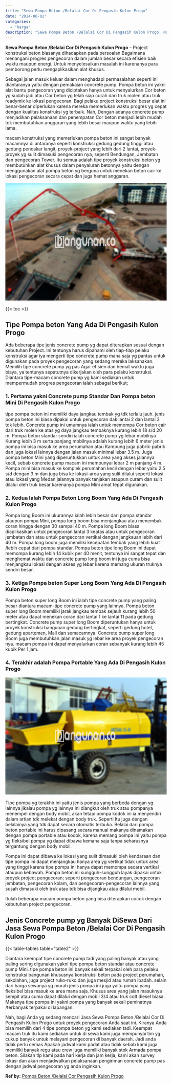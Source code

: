 ```yaml
---
title: "Sewa Pompa Beton /Belalai Cor Di Pengasih Kulon Progo"
date: "2024-06-02"
categories: 
  - "harga"
description: "Sewa Pompa Beton /Belalai Cor Di Pengasih Kulon Progo. Nah, bagi Anda yg sedang mencari Jasa Sewa Pompa Beton /Belalai Cor Di Pengasih Kulon Progo untuk proy..."
---
```


**Sewa Pompa Beton /Belalai Cor Di Pengasih Kulon Progo** – Project konstruksi beton biasanya dihadapkan pada persoalan Bagaimana menangani progres pengecoran dalam jumlah besar secara efisien baik waktu maupun energi. Untuk menyelesaikan masalah ini karenanya para pemborong perlu mengaplikasikan alat khusus.

Sebagai jalan masuk keluar dalam menghadapi permasalahan seperti ini diantaranya yaitu dengan pemakaian concrete pump. Pompa beton ini yakni alat bantu pengecoran yang diciptakan hanya untuk menyalurkan Cor beton yg sudah jadi atau Cor beton yg telah siap curah dari truk molen atau truk readymix ke lokasi pengecoran. Bagi pelaku project konstruksi besar alat ini benar-benar diperlukan karena mereka memerlukan waktu progres yg cepat dengan kualitas konstruksi yg terbaik. Nah, Dengan adanya concrete pump menjadikan pelaksanaan dan penempatan Cor beton menjadi lebih mudah tdk membutuhkan anggaran yang lebih besar maupun waktu yang lebih lama.

macam konstruksi yang memerlukan pompa beton ini sangat banyak macamnya di antaranya seperti konstruksi gedung gedung tinggi atau gedung pencakar langit, proyek-project yang lebih dari 2 lantai, proyek-proyek yg sulit dimasuki pengecoran nya, seperti Bendungan, Jembatan dan pengecoran Tower. Itu semua adalah tipe proyek konstruksi beton yg membutuhkan alat khusus dalam penyaluran betonnya yaitu dengan menggunakan alat pompa beton yg berguna untuk menekan beton cair ke lokasi pengecoran secara cepat dan juga hemat anggaran.

![Sewa Pompa Beton /Belalai Cor Di Pengasih Kulon Progo](/images/sewa-concrete-pump-36.png)

{{< toc >}}

## Tipe Pompa beton Yang Ada Di Pengasih Kulon Progo

Ada beberapa tipe jenis concrete pump yg dapat diterapkan sesuai dengan kebutuhan Project. Ini tentunya harus dipahami oleh tiap-tiap pelaku konstruksi agar iya mengerti tipe concrete pump mana saja yg pantas untuk digunakan pada proyek pengecoran yang sedang mereka laksanakan. Memilih tipe concrete pump yg pas Agar efisien dan hemat waktu juga biaya, ya tentunya sepatutnya dikerjakan oleh para pelaku konstruksi. Diantara tipe-macam concrete pump yg kami sediakan untuk mempermudah progres pengecoran ialah sebagai berikut;

### 1\. Pertama yakni Concrete pump Standar Dan Pompa beton Mini Di Pengasih Kulon Progo

tipe pompa beton ini memiliki daya jangkau tembak yg tdk terlalu jauh. jenis pompa beton ini biasa dipakai untuk pengecoran dak lantai 2 dan lantai 3 tdk lebih. Concrete pump ini umumnya ialah untuk memompa Cor beton cair dari truk molen ke atas yg daya jangkau tembaknya kurang lebih 18 s/d 20 m. Pompa beton standar sendiri ialah concrete pump yg lebar mobilnya Kurang lebih 3 m serta panjang mobilnya adalah kurang lebih 6 meter jenis pompa ini bisa masuk ke area perumahan atau Kampung juga pabrik-pabrik dan juga lokasi lainnya dengan jalan masuk minimal lebar 3.5 m. Juga pompa beton Mini yang diperuntukkan untuk area yang akses jalannya kecil, sebab concrete pump macam ini mempunyai lebar 2 m panjang 4 m. Pompa mini bisa masuk ke komplek perumahan kecil dengan lebar yaitu 2.5 s/d dengan 3 m dan juga bisa ke lokasi-area yang sulit dilalui seperti lokasi atau lokasi yang Medan jalannya banyak tanjakan ataupun curam dan sulit dilalui oleh truk besar karenanya pompa Mini amat tepat digunakan.

### 2\. Kedua Ialah Pompa Beton Long Boom Yang Ada Di Pengasih Kulon Progo

Pompa long Boom ini ukurannya ialah lebih besar dari pompa standar ataupun pompa Mini, pompa long boom bisa menjangkau atau menembak coran hingga dengan 30 sampai 40 m. Pompa long Boom biasa diaplikasikan untuk pengecoran lantai 3 keatas atau untuk pengecoran jembatan dan atau untuk pengecoran vertikal dengan jangkauan lebih dari 40 m. Pompa long boom juga memiliki kecepatan tembak yang lebih kuat /lebih cepat dari pompa standar. Pompa beton tipe long Boom ini dapat memompa kurang lebih 14 kubik per 40 menit, tentunya ini sangat tepat dan menghemat waktu dan concrete pump long boom ini juga cuma bisa menjangkau lokasi dengan akses yg lebar karena memang ukuran truknya sendiri besar.

### 3\. Ketiga Pompa beton Super Long Boom Yang Ada Di Pengasih Kulon Progo

Pompa beton super long Boom ini ialah tipe concrete pump yang paling besar diantara macam-tipe concrete pump yang lainnya. Pompa beton super long Boom memiliki jarak jangkau tembak sejauh kurang lebih 50 meter atau dapat menekan coran dari lantai 1 ke lantai 11 pada gedung bertingkat. Concrete pump super long Boom diperuntukan hanya untuk proyek konstruksi bangunan gedung bertingkat, seperti gedung hotel, gedung apartemen, Mall dan semacamnya. Concrete pump super long Boom juga membutuhkan jalan masuk yg lebar ke area proyek pengecoran nya. macam pompa ini dapat menyalurkan coran sebanyak kurang lebih 45 kubik Per 1 jam.

### 4\. Terakhir adalah Pompa Portable Yang Ada Di Pengasih Kulon Progo

![Sewa Pompa Beton /Belalai Cor Di Pengasih Kulon Progo](/images/sewa-concrete-pump-20.png)

Tipe pompa yg terakhir ini yaitu jenis pompa yang berbeda dengan yg lainnya jikalau pompa yg lainnya ini diangkut oleh truk atau pompanya menempel dengan body mobil, akan tetapi pompa kodok ini ia menyendiri dalam artian tdk melekat dengan body truk. Seperti Itu juga dengan belalainya yang tdk dapat secara otomatis terbuka. Belalai dari pompa beton portable ini harus dipasang secara manual makanya dinamakan dengan pompa portable atau kodok, karena memang pompa ini yaitu pompa yg fleksibel pompa yg dapat dibawa kemana saja tanpa seharusnya tergantung dengan body mobil.

Pompa ini dapat dibawa ke lokasi yang sulit dimasuki oleh kendaraan dan tipe pompa ini dapat menjangkau hanya area yg vertikal tidak untuk area yang tinggi karena tipe pompa ini hanya dapat memompa secara vertikal ataupun kebawah. Pompa beton ini sungguh-sungguh layak dipakai untuk proyek project pengecoran; seperti pengecoran bendungan, pengecoran jembatan, pengecoran kolam, dan pengecoran-pengecoran lainnya yang susah dimasuki oleh truk atau tdk bisa dijangkau atau dilalui mobil.

Itulah beberapa macam pompa beton yang bisa diterapkan cocok dengan kebutuhan project pengecoran.

## Jenis Concrete pump yg Banyak DiSewa Dari Jasa Sewa Pompa Beton /Belalai Cor Di Pengasih Kulon Progo

{{< table-tables table="table2" >}}

Diantara keempat tipe concrete pump tadi yang paling banyak atau yang paling sering digunakan yakni tipe pompa beton standar atau concrete pump Mini. tipe pompa beton ini banyak sekali terpakai oleh para pelaku konstruksi bangunan khususnya konstruksi beton pada project perumahan, sekolahan, juga project ruko-ruko dan juga mesjid atau rumah ibadah. selain dari harga sewanya yg murah jenis pompa ini juga yaitu pompa yang fleksibel bisa masuk ke area mana saja. Khusus area yang jalan masuknya sempit atau cuma dapat dilalui dengan mobil 3/4 atau truk colt diesel biasa. Makanya tipe pompa ini yakni pompa yang banyak sekali peminatnya /terbanyak terpakai di lapangan.

Nah, bagi Anda yg sedang mencari Jasa Sewa Pompa Beton /Belalai Cor Di Pengasih Kulon Progo untuk proyek pengecoran Anda saat ini. Kiranya Anda bisa memilih dari 4 tipe pompa beton yg kami sediakan tadi. Keempat macam truk itu kami sediakan untuk di sewa kami juga mempunyai tim yg cukup banyak untuk melayani pengecoran di banyak daerah. Jadi anda tidak perlu cemas Apakah jadwal kami padat atau tidak sebab kami juga memiliki banyak regu atau crew juga memiliki banyak stok Armada pompa beton. Silakan tlp kami pada hari kerja dan jam kerja, kami akan survey lokasi dan akan menjadwalkan pelaksanaan pengiriman concrete pump pas dengan jadwal pengecoran yg anda inginkan.

**Ref by:** [Pompa Beton /Belalai Cor Pengasih Kulon Progo](https://id.wikipedia.org/wiki/Pompa)
